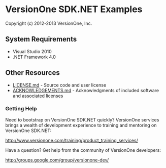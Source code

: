 # VersionOne SDK.NET Examples #
Copyright (c) 2012-2013 VersionOne, Inc.

## System Requirements ##
* Visual Studio 2010
* .NET Framework 4.0

## Other Resources

* [LICENSE.md](https://github.com/ibuchanan/VersionOne.SDK.NET.Examples/blob/master/LICENSE.md) - Source code and user license
* [ACKNOWLEDGEMENTS.md](https://github.com/versionone/VersionOne.SDK.NET.Examples/blob/master/ACKNOWLEDGEMENTS.md) - Acknowledgments of included software and associated licenses

### Getting Help
Need to bootstrap on VersionOne SDK.NET quickly? VersionOne services brings a wealth of development experience to training and mentoring on VersionOne SDK.NET:

http://www.versionone.com/training/product_training_services/

Have a question? Get help from the community of VersionOne developers:

http://groups.google.com/group/versionone-dev/

